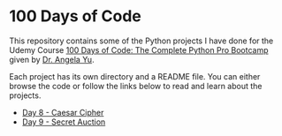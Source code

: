 # 100 Days of Code

This repository contains some of the Python projects I have done for the Udemy Course [100 Days of Code: The Complete Python Pro Bootcamp](https://www.udemy.com/course/100-days-of-code/) given by [Dr. Angela Yu](https://www.udemy.com/course/100-days-of-code/#instructor-1).

Each project has its own directory and a README file. You can either browse the code or follow the links below to read and learn about the projects.

- [Day 8 - Caesar Cipher](day_8_caesar_cipher)
- [Day 9 - Secret Auction](day_9_secret_auction)




